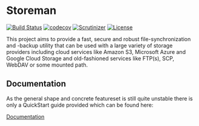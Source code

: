 # Storeman

[![Build Status](https://travis-ci.org/storeman-io/storeman.svg?branch=master)](https://travis-ci.org/storeman-io/storeman)
[![codecov](https://codecov.io/gh/storeman-io/storeman/branch/master/graph/badge.svg)](https://codecov.io/gh/storeman-io/storeman)
[![Scrutinizer](https://scrutinizer-ci.com/g/storeman-io/storeman/badges/quality-score.png?b=master)](https://scrutinizer-ci.com/g/storeman-io/storeman/)
[![License](https://poser.pugx.org/storeman-io/storeman/license)](https://packagist.org/packages/storeman-io/storeman)

This project aims to provide a fast, secure and robust file-synchronization and -backup utility that can be used with a large variety of storage providers including cloud services like Amazon S3, Microsoft Azure and Google Cloud Storage and old-fashioned services like FTP(s), SCP, WebDAV or some mounted path.

## Documentation

As the general shape and concrete featureset is still quite unstable there is only a QuickStart guide provided which can be found here:

[Documentation](doc/index.md)
